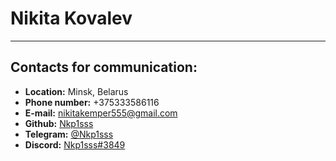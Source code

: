 # Nikita Kovalev

***

## Contacts for communication:
- **Location:** Minsk, Belarus
- **Phone number:** +375333586116
- **E-mail:** nikitakemper555@gmail.com
- **Github:** [Nkp1sss](https://github.com/Nkp1sss)
- **Telegram:** [@Nkp1sss](https://t.me/Nkp1sss)
- **Discord:** [Nkp1sss#3849](https://discordapp.com/users/440083230562058282/)